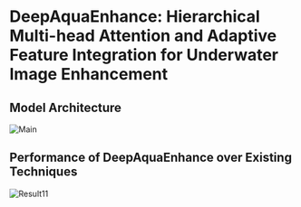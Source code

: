 
# DeepAquaEnhance: Hierarchical Multi-head Attention and Adaptive Feature Integration for Underwater Image Enhancement
## Model Architecture 
![Main](https://github.com/user-attachments/assets/597496ca-22a2-4b58-a7ad-ac338ebaa0b3)

## Performance of DeepAquaEnhance over Existing Techniques

![Result11](https://github.com/user-attachments/assets/d3a01ea8-41be-428b-aeb8-5b51d778b4f0)
 
